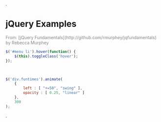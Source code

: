 .<div class="slide">

# jQuery Examples

<div class="fs50" style="color: #888; margin-bottom: 0.5em">From: [jQuery Fundamentals](http://github.com/rmurphey/jqfundamentals) by Rebecca Murphey</div>

``` javascript
$('#menu li').hover(function() {
    $(this).toggleClass('hover');
});
```

<br/>

``` javascript
$('div.funtimes').animate(
    {
        left : [ "+=50", "swing" ],
        opacity : [ 0.25, "linear" ]
    },
    300
);
```

.</div>
